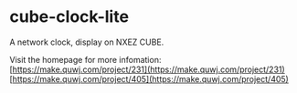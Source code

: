 # cube-clock-lite
A network clock, display on NXEZ CUBE.

Visit the homepage for more infomation:
[https://make.quwj.com/project/231](https://make.quwj.com/project/231)
[https://make.quwj.com/project/405](https://make.quwj.com/project/405)